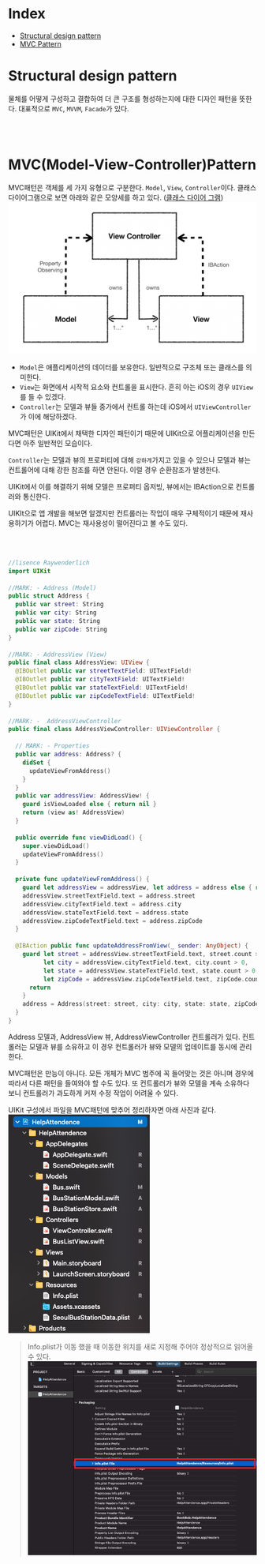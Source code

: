 # Index
- [Structural design pattern](#structural-design-pattern)
- [MVC Pattern](#mvc-model-view-controller-pattern)
# Structural design pattern
물체를 어떻게 구성하고 결합하여 더 큰 구조를 형성하는지에 대한 디자인 패턴을 뜻한다.
대표적으로 `MVC`, `MVVM`, `Facade`가 있다.

<br></br>
# MVC(Model-View-Controller)Pattern
MVC패턴은 객체를 세 가지 유형으로 구분한다. `Model`, `View`, `Controller`이다.
클래스 다이어그램으로 보면 아래와 같은 모양세를 하고 있다.
([클래스 다이어 그램](../ClassDiagram/README.md))
![](Resource/MvcClassDiagram.png)

- `Model`은 애플리케이션의 데이터를 보유한다. 일반적으로 구조체 또는 클래스를 의미한다.
- `View`는 화면에서 시작적 요소와 컨트롤을 표시한다. 흔히 아는 iOS의 경우 `UIView`를 들 수 있겠다.
- `Controller`는 모델과 뷰들 중가에서 컨트롤 하는데 iOS에서 `UIViewController`가 이에 해당하겠다.

MVC패턴은 UIKit에서 채택한 디자인 패턴이기 때문에 UIKit으로 어플리케이션을 만든다면 아주 일반적인 모습이다.

`Controller`는 모델과 뷰의 프로퍼티에 대해 `강하게`가지고 있을 수 있으나 모델과 뷰는 컨트롤어에 대해 강한 참조를 하면 안된다. 이럴 경우 순환참조가 발생한다.

UIKit에서 이를 해결하기 위해 모델은 프로퍼티 옵저빙, 뷰에서는 IBAction으로 컨트롤러와 통신한다.

UIKIt으로 앱 개발을 해보면 알겠지만 컨트롤러는 작업이 매우 구체적이기 때문에 재사용하기가 어렵다. MVC는 재사용성이 떨어진다고 볼 수도 있다.

<br></br>

```Swift
//lisence Raywenderlich
import UIKit

//MARK: - Address (Model)
public struct Address {
  public var street: String
  public var city: String
  public var state: String
  public var zipCode: String
}

//MARK: - AddressView (View)
public final class AddressView: UIView {
  @IBOutlet public var streetTextField: UITextField!
  @IBOutlet public var cityTextField: UITextField!
  @IBOutlet public var stateTextField: UITextField!
  @IBOutlet public var zipCodeTextField: UITextField!
}

//MARK: -  AddressViewController
public final class AddressViewController: UIViewController {

  // MARK: - Properties
  public var address: Address? {
    didSet {
      updateViewFromAddress()
    }
  }
  public var addressView: AddressView! {
    guard isViewLoaded else { return nil }
    return (view as! AddressView)
  }
  
  public override func viewDidLoad() {
    super.viewDidLoad()
    updateViewFromAddress()
  }
  
  private func updateViewFromAddress() {
    guard let addressView = addressView, let address = address else { return }
    addressView.streetTextField.text = address.street
    addressView.cityTextField.text = address.city
    addressView.stateTextField.text = address.state
    addressView.zipCodeTextField.text = address.zipCode
  }
  
  @IBAction public func updateAddressFromView(_ sender: AnyObject) {
    guard let street = addressView.streetTextField.text, street.count > 0,
          let city = addressView.cityTextField.text, city.count > 0,
          let state = addressView.stateTextField.text, state.count > 0,
          let zipCode = addressView.zipCodeTextField.text, zipCode.count > 0 else {
      return
    }
    address = Address(street: street, city: city, state: state, zipCode: zipCode)
  }
}
```
Address 모델과, AddressView 뷰, AddressViewController 컨트롤러가 있다.
컨트롤러는 모델과 뷰를 소유하고 이 경우 컨트롤러가 뷰와 모델의 업데이트를 동시에 관리한다.

MVC패턴은 만능이 아니다. 모든 개체가 MVC 범주에 꼭 들어맞는 것은 아니며 경우에 따라서 다른 패턴을 들여와야 할 수도 있다. 또 컨트롤러가 뷰와 모델을 계속 소유하다 보니 컨트롤러가 과도하게 커져 수정 작업이 어려울 수 있다. 

UIKit 구성에서 파일을 MVC패턴에 맞추어 정리하자면 아래 사진과 같다.
![](Resource/Group.png)

>Info.plist가 이동 했을 때 이동한 위치를 새로 지정해 주어야 정상적으로 읽어올 수 있다.
![](Resource/PlistPathReload.png)
